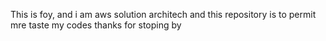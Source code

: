 This is foy, and  i am aws solution architech and this repository is to permit mre taste my codes
thanks for stoping by
